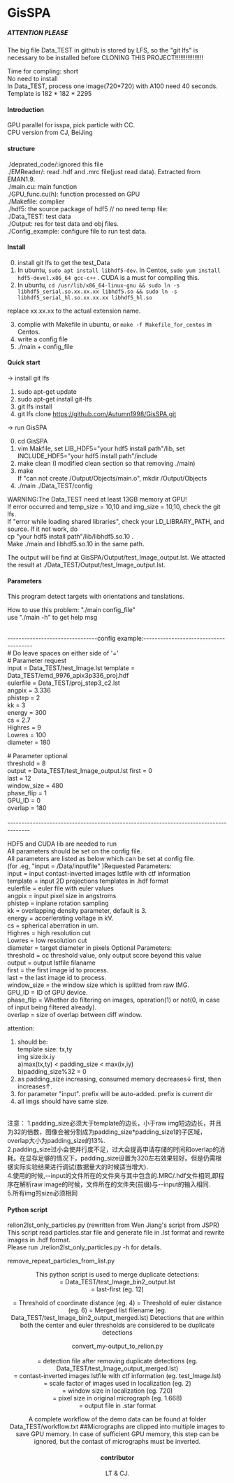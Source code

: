 # GisSPA

##### ATTENTION PLEASE  
The big file Data_TEST in github is stored by LFS,  so the "git lfs" is necessary to be installed before CLONING THIS PROJECT!!!!!!!!!!!!!!!!       
  
Time for compling: short     
No need to install  
In Data_TEST, process one image(720*720) with A100 need  40 seconds.   
Template is 182 * 182 * 2295  

#### Introduction
GPU parallel for isspa, pick particle with CC.  
CPU version from CJ, BeiJing

#### structure
./deprated_code/:ignored this file   
./EMReader/: read .hdf and .mrc file(just read data). Extracted from EMAN1.9.   
./main.cu: main function   
./GPU_func.cu(h): function processed on GPU  
./Makefile: complier  
./hdf5: the source package of hdf5  // no need
temp file:  
./Data_TEST: test data  
./Output: res for test data and obj files.  
./Config_example: configure file to run test data.  

#### Install

0.  install git lfs to get the test_Data
1.  In ubuntu, `sudo apt install libhdf5-dev`. In Centos, `sudo yum install hdf5-devel.x86_64 gcc-c++` . CUDA is a must for compiling this.
2.  In ubuntu, `cd /usr/lib/x86_64-linux-gnu && sudo ln -s libhdf5_serial.so.xx.xx.xx libhdf5.so && sudo ln -s libhdf5_serial_hl.so.xx.xx.xx libhdf5_hl.so`

replace xx.xx.xx to the actual extension name.

3.  complie with Makefile in ubuntu, or `make -f Makefile_for_centos` in Centos.
4.  write a config file
5.  ./main + config_file

#### Quick start  

-> install git lfs  

1. sudo apt-get update  
2. sudo apt-get install git-lfs  
3. git lfs install  
4. git lfs clone https://github.com/Autumn1998/GisSPA.git   
  
-> run GisSPA   
   
0. cd GisSPA  
1. vim Makfile, set LIB_HDF5="your hdf5 install path"/lib,  set INCLUDE_HDF5="your hdf5 install path"/include  
2. make clean  (I modified clean section so that removing ./main)
3. make  
	If "can not create /Output/Objects/main.o", mkdir /Output/Objects  
4. ./main ./Data_TEST/config   

WARNING:The Data_TEST need at least 13GB memory at GPU!     
If error occurred and temp_size = 10,10 and img_size = 10,10, check the git lfs.  
If "error while loading shared libraries", check your LD_LIBRARY_PATH, and source. If it not work, do  
	cp "your hdf5 install path"/lib/libhdf5.so.10 .  
Make ./main  and libhdf5.so.10 in the same path.   

The output will be find at GisSPA/Output/test_Image_output.lst. We attacted the result at ./Data_TEST/Output/test_Image_output.lst.   
  


#### Parameters
This program detect targets with orientations and tanslations.

How to use this problem:  "./main config_file"  
use "./main -h" to get help msg

<br />--------------------------------config example:--------------------------------------<br />
\# Do leave spaces on either side of '='  
\# Parameter request  
input     = Data_TEST/test_Image.lst 
template  = Data_TEST/emd_9976_apix3p336_proj.hdf  
eulerfile = Data_TEST/proj_step3_c2.lst  
angpix    = 3.336  
phistep   = 2   
kk        = 3   
energy    = 300  
cs        = 2.7  
Highres   = 9  
Lowres    = 100  
diameter  = 180  
  
\# Parameter optional  
threshold = 8  
output    = Data_TEST/test_Image_output.lst 
first     = 0  
last      = 12  
window_size = 480  
phase_flip  = 1  
GPU_ID      = 0  
overlap     = 180  
<br />--------------------------------------------------------------------------------------<br />

HDF5 and CUDA lib are needed to run  
All parameters should be set on the config file.  
All parameters are listed as below which can be set at config file.  
(for .eg,  "input  =  /Data/inputfile" )Requested Parameters:  
input            = input contast-inverted images lstfile with ctf information  
template         = input 2D projections templates in .hdf format  
eulerfile        = euler file with euler values  
angpix           = input pixel size in angstroms  
phistep          = inplane rotation sampling  
kk               = overlapping density parameter, default is 3.  
energy           = accerlerating voltage in kV.  
cs               = spherical aberration in um.  
Highres          = high resolution cut   
Lowres           = low resolution cut  
diameter         = target diameter in pixels 
Optional Parameters:  
threshold        = cc threshold value, only output score beyond this value  
output           = output lstfile filaname  
first            = the first image id to process.  
last             = the last image id to process.  
window_size      = the window size which is splitted from raw IMG.  
GPU_ID           = ID of GPU device.   
phase_flip       = Whether do filtering on images, operation(1) or not(0, in case of input being filtered already).  
overlap          = size of overlap between diff window.   

attention:  
1. should be:  
template size: tx,ty  
img size:ix.iy  
a)max(tx,ty) < padding_size < max(ix,iy)  
b)padding_size%32 = 0  
2. as padding_size increasing, consumed memory decreases↓ first, then increases↑.  
3. for parameter "input". prefix will be auto-added. prefix is current dir  
4. all imgs should have same size.  
<br />   
注意：    
1.padding_size必须大于template的边长，小于raw img短边边长，并且为32的倍数，图像会被分割成为padding_size*padding_size1的子区域，overlap大小为padding_size的13%.   <br />   
2.padding_size过小会使并行度不足，过大会提高申请存储的时间和overlap的消耗。在显存足够的情况下，padding_size设置为320左右效果较好。但是仍需根据实际实验结果进行调试(数据量大的时候适当增大).    <br />
4.使用的时候,--input的文件所在的文件夹与其中包含的.MRC/.hdf文件相同,即程序在解析raw image的时候，文件所在的文件夹(前缀)与--input的输入相同.  <br />
5.所有img的size必须相同     <br />

#### Python script

relion2lst_only_particles.py (rewritten from Wen Jiang's script from JSPR)   
This script read particles.star file and generate file in .lst format and rewrite images in .hdf format.   
Please run ./relion2lst_only_particles.py -h for details.  

remove_repeat_particles_from_list.py   
<Detection file> <number of windows> <center thres> <euler thres> <output>
This python script is used to merge duplicate detections:  
<Dection file> = Data_TEST/test_Image_bin2_output.lst  
<number of windows> = last-first (eg. 12)  
<center thres> = Threshold of coordinate distance (eg. 4)  
<euler thres> = Threshold of euler distance (eg. 6)    
<outpot> = Merged list filename (eg. Data_TEST/test_Image_bin2_output_merged.lst)    
Detections that are within both the center and euler thresholds are considered to be duplicate detections   

convert_my-output_to_relion.py  
<Merged lstfile> <contast-inverted lstfile> <scale factor> <scaled window size> <unbinned pixel size> <out star file>  
<Merged lstfile> = detection file after removing duplicate detections (eg. Data_TEST/test_Image_output_merged.lst)  
<contast-inverted lstfile> = contast-inverted images lstfile with ctf information (eg. test_Image.lst)  
<scale factor> = scale factor of images used in localization (eg. 2)  
<scaled window size> = window size in localization (eg. 720)  
<unbinned pixel size> = pixel size in original micrograph (eg. 1.668)  
<out star file> = output file in .star format  

A complete workflow of the demo data can be found at folder Data_TEST/workflow.txt
##Micrographs are clipped into multiple images to save GPU memory. In case of sufficient GPU memory, this step can be ignored, but the contast of micrographs must be inverted.

#### contributor  

LT & CJ.

